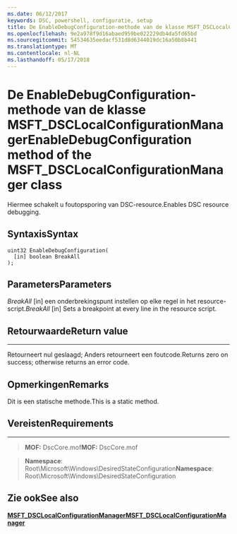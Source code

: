 ```yaml
---
ms.date: 06/12/2017
keywords: DSC, powershell, configuratie, setup
title: De EnableDebugConfiguration-methode van de klasse MSFT_DSCLocalConfigurationManager
ms.openlocfilehash: 9e2a978f9d16abaed959be022229db4da5fd65bd
ms.sourcegitcommit: 54534635eedacf531d8d6344019dc16a50b8b441
ms.translationtype: MT
ms.contentlocale: nl-NL
ms.lasthandoff: 05/17/2018
---
```

# <a name="enabledebugconfiguration-method-of-the-msftdsclocalconfigurationmanager-class"></a><span data-ttu-id="eb0c2-103">De EnableDebugConfiguration-methode van de klasse MSFT_DSCLocalConfigurationManager</span><span class="sxs-lookup"><span data-stu-id="eb0c2-103">EnableDebugConfiguration method of the MSFT_DSCLocalConfigurationManager class</span></span>

<span data-ttu-id="eb0c2-104">Hiermee schakelt u foutopsporing van DSC-resource.</span><span class="sxs-lookup"><span data-stu-id="eb0c2-104">Enables DSC resource debugging.</span></span>

<a name="syntax"></a><span data-ttu-id="eb0c2-105">Syntaxis</span><span class="sxs-lookup"><span data-stu-id="eb0c2-105">Syntax</span></span>
------

```mof
uint32 EnableDebugConfiguration(
  [in] boolean BreakAll
);
```

<a name="parameters"></a><span data-ttu-id="eb0c2-106">Parameters</span><span class="sxs-lookup"><span data-stu-id="eb0c2-106">Parameters</span></span>
----------

<span data-ttu-id="eb0c2-107">*BreakAll* \[in\] een onderbrekingspunt instellen op elke regel in het resource-script.</span><span class="sxs-lookup"><span data-stu-id="eb0c2-107">*BreakAll* \[in\] Sets a breakpoint at every line in the resource script.</span></span>

## <a name="return-value"></a><span data-ttu-id="eb0c2-108">Retourwaarde</span><span class="sxs-lookup"><span data-stu-id="eb0c2-108">Return value</span></span>
------------

<span data-ttu-id="eb0c2-109">Retourneert nul geslaagd; Anders retourneert een foutcode.</span><span class="sxs-lookup"><span data-stu-id="eb0c2-109">Returns zero on success; otherwise returns an error code.</span></span>

## <a name="remarks"></a><span data-ttu-id="eb0c2-110">Opmerkingen</span><span class="sxs-lookup"><span data-stu-id="eb0c2-110">Remarks</span></span>

<span data-ttu-id="eb0c2-111">Dit is een statische methode.</span><span class="sxs-lookup"><span data-stu-id="eb0c2-111">This is a static method.</span></span>

## <a name="requirements"></a><span data-ttu-id="eb0c2-112">Vereisten</span><span class="sxs-lookup"><span data-stu-id="eb0c2-112">Requirements</span></span>
------------
><span data-ttu-id="eb0c2-113">**MOF:** DscCore.mof</span><span class="sxs-lookup"><span data-stu-id="eb0c2-113">**MOF:** DscCore.mof</span></span>

><span data-ttu-id="eb0c2-114">**Namespace**: Root\Microsoft\Windows\DesiredStateConfiguration</span><span class="sxs-lookup"><span data-stu-id="eb0c2-114">**Namespace**: Root\Microsoft\Windows\DesiredStateConfiguration</span></span>


## <a name="see-also"></a><span data-ttu-id="eb0c2-115">Zie ook</span><span class="sxs-lookup"><span data-stu-id="eb0c2-115">See also</span></span>


[<span data-ttu-id="eb0c2-116">**MSFT_DSCLocalConfigurationManager**</span><span class="sxs-lookup"><span data-stu-id="eb0c2-116">**MSFT_DSCLocalConfigurationManager**</span></span>](msft-dsclocalconfigurationmanager.md)